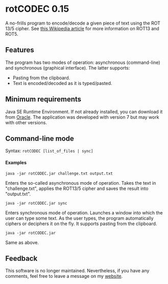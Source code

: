 rotCODEC 0.15
=============

A no-frills program to encode/decode a given piece of text using the 
ROT 13/5 cipher. See [this Wikipedia article](http://en.wikipedia.org/wiki/ROT13) 
for more information on ROT13 and ROT5.

Features
--------

The program has two modes of operation: asynchronous (command-line) and synchronous 
(graphical interface). The latter supports:
- Pasting from the clipboard.
- Text is encoded/decoded as it is typed/pasted.   

Minimum requirements
--------------------

Java SE Runtime Environment. If not already installed, you can download it from [Oracle](http://java.com/en/download/index.jsp). 
The application was developed with version 7 but may work with other versions.

Command-line mode
-----------------

Syntax: `rotCODEC [list_of_files | sync]`

#### Examples

`java -jar rotCODEC.jar challenge.txt output.txt`

Enters the so-called asynchronous mode of operation. Takes the text in 
"challenge.txt", applies the ROT13/5 cipher and saves the 
result into "output.txt".

`java -jar rotCODEC.jar sync`

Enters synchronous mode of operation. Launches a window into which the user
can type some text. As the user types, the program automatically ciphers or 
deciphers it on the fly. It supports pasting from the clipboard.

`java -jar rotCODEC.jar`

Same as above.

Feedback
--------

This software is no longer maintained. Nevertheless, if you have any 
comments, feel free to leave a message on my [website](http://www.hqcasanova.com).